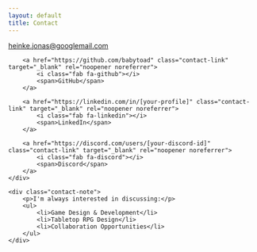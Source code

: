 ```yaml
---
layout: default
title: Contact
---
```


<div class="main-content">        
    <div class="contact-links">
        <a href="mailto:heinke.jonas@googlemail.com" class="contact-link">
            <i class="fas fa-envelope"></i>
            <span>heinke.jonas@googlemail.com</span>
        </a>
        
        <a href="https://github.com/babytoad" class="contact-link" target="_blank" rel="noopener noreferrer">
            <i class="fab fa-github"></i>
            <span>GitHub</span>
        </a>
        
        <a href="https://linkedin.com/in/[your-profile]" class="contact-link" target="_blank" rel="noopener noreferrer">
            <i class="fab fa-linkedin"></i>
            <span>LinkedIn</span>
        </a>
        
        <a href="https://discord.com/users/[your-discord-id]" class="contact-link" target="_blank" rel="noopener noreferrer">
            <i class="fab fa-discord"></i>
            <span>Discord</span>
        </a>
    </div>
    
    <div class="contact-note">
        <p>I'm always interested in discussing:</p>
        <ul>
            <li>Game Design & Development</li>
            <li>Tabletop RPG Design</li>
            <li>Collaboration Opportunities</li>
        </ul>
    </div>
</div> 